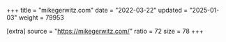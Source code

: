 +++
title = "mikegerwitz.com"
date = "2022-03-22"
updated = "2025-01-03"
weight = 79953

[extra]
source = "https://mikegerwitz.com/"
ratio = 72
size = 78
+++
